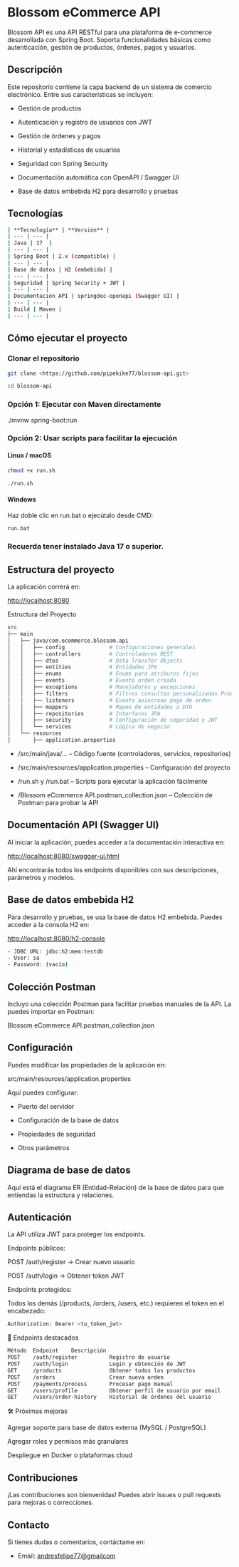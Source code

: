#  Blossom eCommerce API

Blossom API es una API RESTful para una plataforma de e-commerce desarrollada con Spring Boot. Soporta funcionalidades básicas como autenticación, gestión de productos, órdenes, pagos y usuarios.

##  Descripción

Este repositorio contiene la capa backend de un sistema de comercio electrónico. Entre sus características se incluyen:

- Gestión de productos  

- Autenticación y registro de usuarios con JWT  

- Gestión de órdenes y pagos  

- Historial y estadísticas de usuarios  

- Seguridad con Spring Security  

- Documentación automática con OpenAPI / Swagger UI  

- Base de datos embebida H2 para desarrollo y pruebas  

##  Tecnologías
```bash
| **Tecnología** | **Versión** |
| --- | --- |
| Java | 17  |
| --- | --- |
| Spring Boot | 2.x (compatible) |
| --- | --- |
| Base de datos | H2 (embebida) |
| --- | --- |
| Seguridad | Spring Security + JWT |
| --- | --- |
| Documentación API | springdoc-openapi (Swagger UI) |
| --- | --- |
| Build | Maven |
| --- | --- |
```
## Cómo ejecutar el proyecto

### **Clonar el repositorio**
```bash
git clone <https://github.com/pipekike77/blossom-api.git>

cd blossom-api
```
### **Opción 1: Ejecutar con Maven directamente**

./mvnw spring-boot:run

### **Opción 2: Usar scripts para facilitar la ejecución**

#### **Linux / macOS**
```bash
chmod +x run.sh

./run.sh
```
#### **Windows**

Haz doble clic en run.bat o ejecútalo desde CMD:
```bash
run.bat
```
 ### **Recuerda tener instalado Java 17 o superior.**

##  Estructura del proyecto

La aplicación correrá en:

<http://localhost:8080>

 Estructura del Proyecto 
```bash
src
├── main
│   ├── java/com.ecommerce.blossom.api
│   │   ├── config              # Configuraciones generales
│   │   ├── controllers         # Controladores REST
│   │   ├── dtos                # Data Transfer Objects
│   │   ├── entities            # Entidades JPA
│   │   ├── enums               # Enums para atributos fijos
│   │   ├── events              # Evento orden creada
│   │   ├── exceptions          # Manejadores y excepciones
│   │   ├── filters             # Filtros consultas personalizadas Producto
│   │   ├── listeners           # Evento asíncrono pago de orden
│   │   ├── mappers             # Mapeo de entidades a DTO
│   │   ├── repositories        # Interfaces JPA
│   │   ├── security            # Configuración de seguridad y JWT
│   │   └── services            # Lógica de negocio
│   └── resources
│       ├── application.properties
```

- /src/main/java/... – Código fuente (controladores, servicios, repositorios)  

- /src/main/resources/application.properties – Configuración del proyecto   

- /run.sh y /run.bat – Scripts para ejecutar la aplicación fácilmente  

- /Blossom eCommerce API.postman_collection.json – Colección de Postman para probar la API  

## Documentación API (Swagger UI)

Al iniciar la aplicación, puedes acceder a la documentación interactiva en:

<http://localhost:8080/swagger-ui.html>

Ahí encontrarás todos los endpoints disponibles con sus descripciones, parámetros y modelos.

##  Base de datos embebida H2

Para desarrollo y pruebas, se usa la base de datos H2 embebida. Puedes acceder a la consola H2 en:

<http://localhost:8080/h2-console>
```bash
- JDBC URL: jdbc:h2:mem:testdb  
- User: sa  
- Password: (vacío)  
```

##  Colección Postman

Incluyo una colección Postman para facilitar pruebas manuales de la API. La puedes importar en Postman:

Blossom eCommerce API.postman_collection.json

## Configuración

Puedes modificar las propiedades de la aplicación en:

src/main/resources/application.properties

Aquí puedes configurar:

- Puerto del servidor  

- Configuración de la base de datos  

- Propiedades de seguridad  

- Otros parámetros  

##  Diagrama de base de datos

Aquí está el diagrama ER (Entidad-Relación) de la base de datos para que entiendas la estructura y relaciones.

## Autenticación

La API utiliza JWT para proteger los endpoints.

Endpoints públicos:

POST /auth/register → Crear nuevo usuario

POST /auth/login → Obtener token JWT

Endpoints protegidos:

Todos los demás (/products, /orders, /users, etc.) requieren el token en el encabezado:
```bash
Authorization: Bearer <tu_token_jwt>
```
🧪 Endpoints destacados
```bash
Método	Endpoint	Descripción
POST	/auth/register	        Registro de usuario
POST	/auth/login	            Login y obtención de JWT
GET	    /products	            Obtener todos los productos
POST	/orders	                Crear nueva orden
POST	/payments/process	    Procesar pago manual
GET	    /users/profile	        Obtener perfil de usuario por email
GET	    /users/order-history	Historial de órdenes del usuario
```
🛠️ Próximas mejoras

Agregar soporte para base de datos externa (MySQL / PostgreSQL)

Agregar roles y permisos más granulares

Despliegue en Docker o plataformas cloud

## Contribuciones

¡Las contribuciones son bienvenidas! Puedes abrir issues o pull requests para mejoras o correcciones.

## **Contacto**

Si tienes dudas o comentarios, contáctame en:

- Email: <andresfelipe77@gmailcom>  
